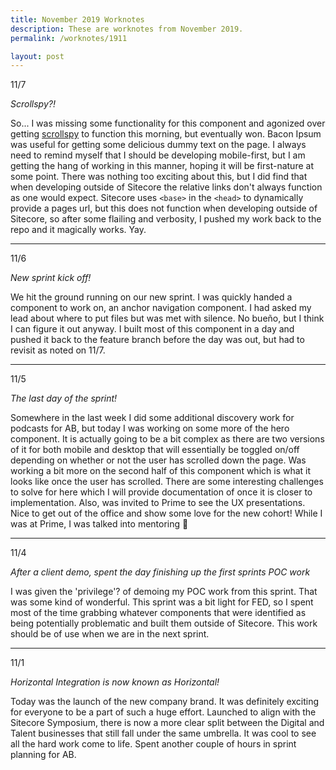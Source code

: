 ```yaml
---
title: November 2019 Worknotes
description: These are worknotes from November 2019.
permalink: /worknotes/1911

layout: post
---
```


11/7

*Scrollspy?!*

So... I was missing some functionality for this component and agonized over getting [scrollspy](https://getbootstrap.com/docs/4.0/components/scrollspy/) to function this morning, but eventually won. Bacon Ipsum was useful for getting some delicious dummy text on the page. I always need to remind myself that I should be developing mobile-first, but I am getting the hang of working in this manner, hoping it will be first-nature at some point. There was nothing too exciting about this, but I did find that when developing outside of Sitecore the relative links don't always function as one would expect. Sitecore uses ```<base>``` in the ```<head>``` to dynamically provide a pages url, but this does not function when developing outside of Sitecore, so after some flailing and verbosity, I pushed my work back to the repo and it magically works. Yay.

---

11/6

*New sprint kick off!*

We hit the ground running on our new sprint. I was quickly handed a component to work on, an anchor navigation component. I had asked my lead about where to put files but was met with silence. No bueño, but I think I can figure it out anyway. I built most of this component in a day and pushed it back to the feature branch before the day was out, but had to revisit as noted on 11/7.

---

11/5

*The last day of the sprint!*

Somewhere in the last week I did some additional discovery work for podcasts for AB, but today I was working on some more of the hero component. It is actually going to be a bit complex as there are two versions of it for both mobile and desktop that will essentially be toggled on/off depending on whether or not the user has scrolled down the page. Was working a bit more on the second half of this component which is what it looks like once the user has scrolled. There are some interesting challenges to solve for here which I will provide documentation of once it is closer to implementation. Also, was invited to Prime to see the UX presentations. Nice to get out of the office and show some love for the new cohort! While I was at Prime, I was talked into mentoring 🤬

---

11/4

*After a client demo, spent the day finishing up the first sprints POC work*

I was given the 'privilege'? of demoing my POC work from this sprint. That was some kind of wonderful. This sprint was a bit light for FED, so I spent most of the time grabbing whatever components that were identified as being potentially problematic and built them outside of Sitecore. This work should be of use when we are in the next sprint.

---

11/1

*Horizontal Integration is now known as Horizontal!*

Today was the launch of the new company brand. It was definitely exciting for everyone to be a part of such a huge effort. Launched to align with the Sitecore Symposium, there is now a more clear split between the Digital and Talent businesses that still fall under the same umbrella. It was cool to see all the hard work come to life. Spent another couple of hours in sprint planning for AB.